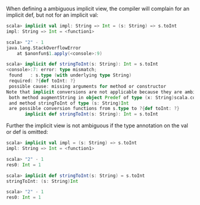 When defining a ambiguous implicit view, the compiler will complain for an implicit def, but not for an implicit val:

```scala
scala> implicit val impl: String => Int = (s: String) => s.toInt
impl: String => Int = <function1>

scala> "2" - 1
java.lang.StackOverflowError
	at $anonfun$1.apply(<console>:9)

```

```scala
scala> implicit def stringToInt(s: String): Int = s.toInt
<console>:7: error: type mismatch;
 found   : s.type (with underlying type String)
 required: ?{def toInt: ?}
 possible cause: missing arguments for method or constructor
Note that implicit conversions are not applicable because they are ambiguous:
 both method augmentString in object Predef of type (x: String)scala.collection.immutable.StringOps
 and method stringToInt of type (s: String)Int
 are possible conversion functions from s.type to ?{def toInt: ?}
       implicit def stringToInt(s: String): Int = s.toInt

```

Further the implicit view is not ambiguous if the type annotation on the val or def is omitted:

```scala
scala> implicit val impl = (s: String) => s.toInt
impl: String => Int = <function1>

scala> "2" - 1
res0: Int = 1
```

```scala
scala> implicit def stringToInt(s: String) = s.toInt
stringToInt: (s: String)Int

scala> "2" - 1
res0: Int = 1
```
